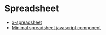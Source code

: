 # Spreadsheet

- [x-spreadsheet](https://github.com/myliang/x-spreadsheet)
- [Minimal spreadsheet javascript component](https://renanlecaro.github.io/importabular/)
